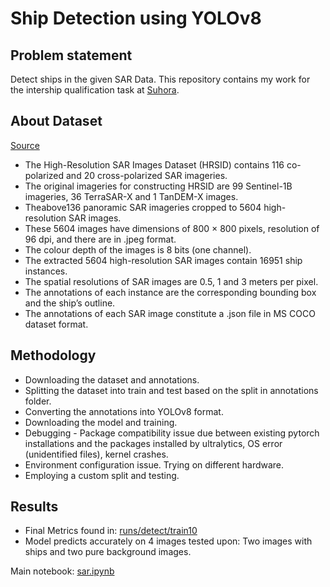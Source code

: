  # Ship Detection using YOLOv8

## Problem statement
Detect ships in the given SAR Data. 
This repository contains my work for the intership qualification task at [Suhora](https://suhora.com/). 

## About Dataset
[Source](https://github.com/chaozhong2010/HRSID)
- The High-Resolution SAR Images Dataset (HRSID) contains 116 co-polarized and 20 cross-polarized SAR imageries.
- The original imageries for constructing HRSID are 99 Sentinel-1B imageries, 36 TerraSAR-X and 1 TanDEM-X images.
- Theabove136 panoramic SAR imageries cropped to 5604 high-resolution SAR images.
- These 5604 images have dimensions of 800 × 800 pixels, resolution of 96 dpi, and there are in .jpeg format.
- The colour depth of the images is 8 bits (one channel).
- The extracted 5604 high-resolution SAR images contain 16951 ship instances.
- The spatial resolutions of SAR images are 0.5, 1 and 3 meters per pixel.
- The annotations of each instance are the corresponding bounding box and the ship’s outline.
- The annotations of each SAR image constitute a .json file in MS COCO dataset format.

## Methodology
- Downloading the dataset and annotations.
- Splitting the dataset into train and test based on the split in annotations folder.
- Converting the annotations into YOLOv8 format.
- Downloading the model and training.
- Debugging - Package compatibility issue due between existing pytorch installations and the packages installed by ultralytics, OS error (unidentified files), kernel crashes.
- Environment configuration issue. Trying on different hardware.
- Employing a custom split and testing.
  
## Results
- Final Metrics found in: [runs/detect/train10](https://github.com/siriananya0710/Ship_Detection/tree/main/HRSID_jpg/runs/detect/train10)
- Model predicts accurately on 4 images tested upon: Two images with ships and two pure background images.

Main notebook: [sar.ipynb](https://github.com/siriananya0710/Ship_Detection/blob/main/HRSID_jpg/sar.ipynb)

